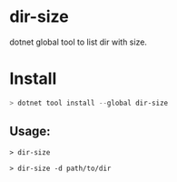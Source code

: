 # dir-size
dotnet global tool to list dir with size.

# Install

```powershell
> dotnet tool install --global dir-size
```

## Usage:

```> dir-size```

```> dir-size -d path/to/dir```
